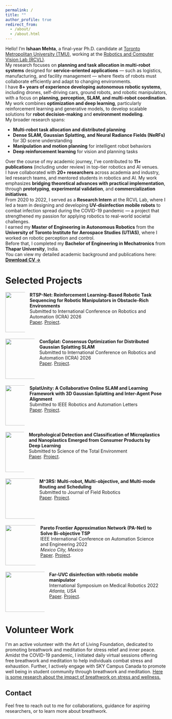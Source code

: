 ```yaml
---
permalink: /
title: ""
author_profile: true
redirect_from: 
  - /about/
  - /about.html
---
```


Hello! I’m **Ishaan Mehta**, a final-year Ph.D. candidate at [Toronto Metropolitan University (TMU)](https://www.torontomu.ca/), working at the [Robotics and Computer Vision Lab (RCVL)](https://sajad-saeedi.ca/team/).  
My research focuses on **planning and task allocation in multi-robot systems** designed for **service-oriented applications** — such as logistics, manufacturing, and facility management — where fleets of robots must collaborate efficiently and adapt to changing environments.

I have **8+ years of experience developing autonomous robotic systems**, including drones, self-driving cars, ground robots, and robotic manipulators, with a focus on **planning, perception, SLAM, and multi-robot coordination**.  
My work combines **optimization and deep learning**, particularly reinforcement learning and generative models, to develop scalable solutions for **robot decision-making** and **environment modeling**.

My broader research spans:
- **Multi-robot task allocation and distributed planning**
- **Dense SLAM, Gaussian Splatting, and Neural Radiance Fields (NeRFs)** for 3D scene understanding  
- **Manipulation and motion planning** for intelligent robot behaviors  
- **Deep reinforcement learning** for vision and planning tasks  

Over the course of my academic journey, I’ve contributed to **11+ publications** (including under review) in top-tier robotics and AI venues.  
I have collaborated with **20+ researchers** across academia and industry, led research teams, and mentored students in robotics and AI. My work emphasizes **bridging theoretical advances with practical implementation**, through **prototyping**, **experimental validation**, and **commercialization initiatives**.

From 2020 to 2022, I served as a **Research Intern** at the RCVL Lab, where I led a team in designing and developing **UV-disinfection mobile robots** to combat infection spread during the COVID-19 pandemic — a project that strengthened my passion for applying robotics to real-world societal challenges.

I earned my **Master of Engineering in Autonomous Robotics** from the **University of Toronto Institute for Aerospace Studies (UTIAS)**, where I worked on robotic perception and control.  
Before that, I completed my **Bachelor of Engineering in Mechatronics** from **Thapar University**, India.

You can view my detailed academic background and publications here:  
[**Download CV →**](https://ishaanmht.github.io/files/Mehta_Ishaan_CV.pdf)

Selected Projects
======
<style>
  .column-container {
    display: flex;
    align-items: flex-start;
    margin-bottom: 20px;
  }
  
  .column {
    margin-right: 15px;
  }
  
  .column img {
    max-width: 125px;
    height: auto;
  }
  
  p {
    margin: 0;
  }

  
    \item \textbf{Ishaan Mehta}, Sharareh Taghipour, and Sajad Saeedi, “RTSP-Net: Reinforcement Learning-Based Robotic Task Sequencing for Robotic Manipulators in Obstacle-Rich Environments,” under review at the \textit{International Conference on Robotics and Automation (ICRA)}, 2026.

    \item \textbf{Ishaan Mehta}, Junseo Kim, Sharareh Taghipour, and Sajad Saeedi, “M3RS: Multi-agent, Multi-objective, and Multi-mode Routing and Scheduling,” under review at the \textit{Journal of Field Robotics (JFR)}.

    \item Mahboubeh Asadi, \textbf{Ishaan Mehta}, Kourosh Zareinia, Wenbin Li, and Sajad Saeedi, “ConSplat: Consensus Optimization for Distributed Gaussian Splatting SLAM,” under review at the \textit{International Conference on Robotics and Automation (ICRA)}, 2026.

    \item Mahboubeh Asadi, \textbf{Ishaan Mehta}, Kourosh Zareinia, Wenbin Li, and Sajad Saeedi, “SplatUnity: A Collaborative Online SLAM and Learning Framework with 3D Gaussian Splatting and Inter-Agent Pose Alignment,” under review at \textit{IEEE Robotics and Automation Letters (RAL)}.
</style>
<div class="column-container">
  <div class="column"><img src="http://ishaanmht.github.io/files/gifs/rtspnet.gif" width="125"></div>
  <div class="column">
    <p><b>RTSP-Net: Reinforcement Learning-Based Robotic Task Sequencing for Robotic Manipulators in Obstacle-Rich Environments</b>
    <br> Submitted to International Conference on Robotics and Automation (ICRA) 2026
    <br><a href="https://sites.google.com/view/rtsp-net/" target="_blank" rel="noopener noreferrer">Paper</a>. <a href="https://sites.google.com/view/rtsp-net/" target="_blank" rel="noopener noreferrer">Project</a>.</p>
  </div>
</div>

<div class="column-container">
  <div class="column"><img src="http://ishaanmht.github.io/files/imgs/consplat.png" width="125"></div>
  <div class="column">
    <p><b>ConSplat: Consensus Optimization for Distributed Gaussian Splatting SLAM</b>
    <br>Submitted to International Conference on Robotics and Automation (ICRA) 2026
    <br><a href="https://arxiv.org/abs/2403.16275" target="_blank" rel="noopener noreferrer">Paper</a>. <a href="https://sites.google.com/view/g-robot/m3rs/" target="_blank" rel="noopener noreferrer">Project</a>.</p>
  </div>
</div>

<div class="column-container">
  <div class="column"><img src="http://ishaanmht.github.io/files/imgs/splatunity.gif" width="125"></div>
  <div class="column">
    <p><b>SplatUnity: A Collaborative Online SLAM and Learning Framework with 3D Gaussian Splatting and Inter-Agent Pose Alignment</b>
    <br>Submitted to IEEE Robotics and Automation Letters
    <br><a href="https://sites.google.com/view/splatunity" target="_blank" rel="noopener noreferrer">Paper</a>. <a href="https://sites.google.com/view/splatunity" target="_blank" rel="noopener noreferrer">Project</a>.</p>
  </div>
</div>

<div class="column-container">
  <div class="column"><img src="http://ishaanmht.github.io/files/imgs/mp.png" width="125"></div>
  <div class="column">
    <p><b>Morphological Detection and Classification of Microplastics and Nanoplastics Emerged from Consumer Products by Deep Learning</b>
    <br>Submitted to Science of the Total Environment
    <br><a href="https://arxiv.org/pdf/2409.13688" target="_blank" rel="noopener noreferrer">Paper</a>. <a href="https://sites.google.com/view/mp-detection-classification/home" target="_blank" rel="noopener noreferrer">Project</a>.</p>
  </div>
</div>

<div class="column-container">
  <div class="column"><img src="http://ishaanmht.github.io/files/gifs/m3rs.gif" width="125"></div>
  <div class="column">
    <p><b>M^3RS: Multi-robot, Multi-objective, and Multi-mode Routing and Scheduling</b>
    <br>Submitted to Journal of Field Robotics
    <br><a href="https://arxiv.org/abs/2403.16275" target="_blank" rel="noopener noreferrer">Paper</a>. <a href="https://sites.google.com/view/g-robot/m3rs/" target="_blank" rel="noopener noreferrer">Project</a>.</p>
  </div>
</div>

<div class="column-container">
  <div class="column"><img src="http://ishaanmht.github.io/files/imgs/panet.png" width="125"></div>
  <div class="column">
    <p><b>Pareto Frontier Approximation Network (PA-Net) to Solve Bi-objective TSP</b>
    <br>IEEE International Conference on Automation Science and Engineering 2022
    <br><i>Mexico City, Mexico</i>
    <br><a href="https://arxiv.org/abs/2203.01298" target="_blank" rel="noopener noreferrer">Paper</a>. <a href="https://sites.google.com/view/pa-net-btsp" target="_blank" rel="noopener noreferrer">Project</a>.</p>
  </div>
</div>

<div class="column-container">
  <div class="column"><img src="http://ishaanmht.github.io/files/imgs/grobot1.png" width="125"></div>
  <div class="column">
    <p><b>Far-UVC disinfection with robotic mobile manipulator</b>
    <br>International Symposium on Medical Robotics 2022
    <br><i>Atlanta, USA</i>
    <br><a href="https://arxiv.org/abs/2203.01286" target="_blank" rel="noopener noreferrer">Paper</a>. <a href="https://sites.google.com/view/g-robot/g-robot?authuser=0" target="_blank" rel="noopener noreferrer">Project</a>.</p>
  </div>
</div>


Volunteer Work
======
I'm an active volunteer with the Art of Living Foundation, dedicated to promoting breathwork and meditation for stress relief and inner peace. Amidst the COVID-19 pandemic, I initiated daily virtual sessions offering free breathwork and meditation to help individuals combat stress and exhaustion. Further, I actively engage with SKY Campus Canada to promote well being in student community through breathwork and meditation. [Here is some research about the impact of breathwork on stress and wellness.](https://news.yale.edu/2020/07/27/improve-students-mental-health-yale-study-finds-teach-them-breathe?fbclid=IwAR0vZ5zRwuY6jZ7tGrLSy3U2gOhCYi1xAMj6d-oF-_g9mOW8Kn19Bb0M_W0)

Contact
------
Feel free to reach out to me for collaborations, guidance for aspiring researchers, or to learn more about breathwork.
